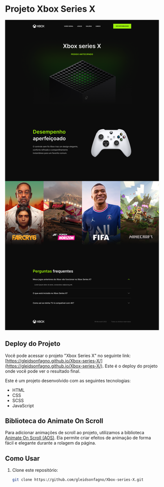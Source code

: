 # Projeto Xbox Series X

![Xbox](Xbox.png)

## Deploy do Projeto

Você pode acessar o projeto "Xbox Series X" no seguinte link: [https://gleidsonfagno.github.io/Xbox-series-X/](https://gleidsonfagno.github.io/Xbox-series-X/). Este é o deploy do projeto onde você pode ver o resultado final.

Este é um projeto desenvolvido com as seguintes tecnologias:

- HTML
- CSS
- SCSS
- JavaScript

## Biblioteca do Animate On Scroll

Para adicionar animações de scroll ao projeto, utilizamos a biblioteca [Animate On Scroll (AOS)](http://michalsnik.github.io/aos/). Ela permite criar efeitos de animação de forma fácil e elegante durante a rolagem da página.

## Como Usar

1. Clone este repositório:
   ```bash
   git clone https://github.com/gleidsonfagno/Xbox-series-X.git

